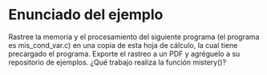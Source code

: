 # Enunciado del ejemplo

Rastree la memoria y el procesamiento del siguiente programa (el programa es mis_cond_var.c) en una copia de esta hoja de cálculo, la cual tiene precargado el programa. Exporte el rastreo a un PDF y agréguelo a su repositorio de ejemplos. ¿Qué trabajo realiza la función mistery()?

